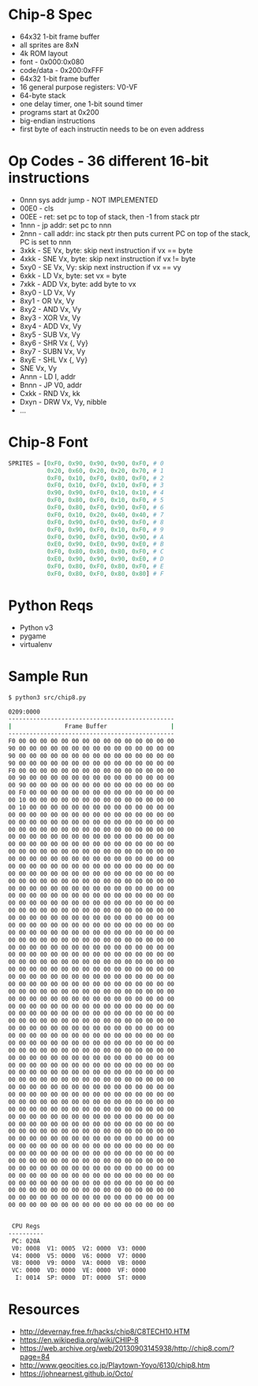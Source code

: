 # Chip-8 Spec
 - 64x32 1-bit frame buffer
 - all sprites are 8xN
 - 4k ROM layout
 - font - 0x000:0x080
 - code/data - 0x200:0xFFF
 - 64x32 1-bit frame buffer
 - 16 general purpose registers: V0-VF
 - 64-byte stack
 - one delay timer, one 1-bit sound timer
 - programs start at 0x200
 - big-endian instructions
 - first byte of each instructin needs to be on even address

# Op Codes - 36 different 16-bit instructions
- 0nnn sys addr jump - NOT IMPLEMENTED
- 00E0 - cls
- 00EE - ret: set pc to top of stack, then -1 from stack ptr
- 1nnn - jp addr: set pc to nnn
- 2nnn - call addr: inc stack ptr then puts current PC on top of the stack, PC is set to nnn
- 3xkk - SE Vx, byte: skip next instruction if vx == byte
- 4xkk - SNE Vx, byte: skip next instruction if vx != byte
- 5xy0 - SE Vx, Vy: skip next instruction if vx == vy
- 6xkk - LD Vx, byte: set vx = byte
- 7xkk - ADD Vx, byte: add byte to vx
- 8xy0 - LD Vx, Vy
- 8xy1 - OR Vx, Vy
- 8xy2 - AND Vx, Vy
- 8xy3 - XOR Vx, Vy
- 8xy4 - ADD Vx, Vy
- 8xy5 - SUB Vx, Vy
- 8xy6 - SHR Vx {, Vy}
- 8xy7 - SUBN Vx, Vy
- 8xyE - SHL Vx {, Vy}
- SNE Vx, Vy
- Annn - LD I, addr
- Bnnn - JP V0, addr
- Cxkk - RND Vx, kk
- Dxyn - DRW Vx, Vy, nibble
- ...

# Chip-8 Font
```python
SPRITES = [0xF0, 0x90, 0x90, 0x90, 0xF0, # 0
           0x20, 0x60, 0x20, 0x20, 0x70, # 1
           0xF0, 0x10, 0xF0, 0x80, 0xF0, # 2
           0xF0, 0x10, 0xF0, 0x10, 0xF0, # 3
           0x90, 0x90, 0xF0, 0x10, 0x10, # 4
           0xF0, 0x80, 0xF0, 0x10, 0xF0, # 5
           0xF0, 0x80, 0xF0, 0x90, 0xF0, # 6
           0xF0, 0x10, 0x20, 0x40, 0x40, # 7
           0xF0, 0x90, 0xF0, 0x90, 0xF0, # 8
           0xF0, 0x90, 0xF0, 0x10, 0xF0, # 9
           0xF0, 0x90, 0xF0, 0x90, 0x90, # A
           0xE0, 0x90, 0xE0, 0x90, 0xE0, # B
           0xF0, 0x80, 0x80, 0x80, 0xF0, # C
           0xE0, 0x90, 0x90, 0x90, 0xE0, # D
           0xF0, 0x80, 0xF0, 0x80, 0xF0, # E
           0xF0, 0x80, 0xF0, 0x80, 0x80] # F

```

# Python Reqs
 - Python v3
 - pygame
 - virtualenv

# Sample Run
```bash
$ python3 src/chip8.py

0209:0000
-----------------------------------------------
|               Frame Buffer                  |
-----------------------------------------------
F0 00 00 00 00 00 00 00 00 00 00 00 00 00 00 00
90 00 00 00 00 00 00 00 00 00 00 00 00 00 00 00
90 00 00 00 00 00 00 00 00 00 00 00 00 00 00 00
90 00 00 00 00 00 00 00 00 00 00 00 00 00 00 00
F0 00 00 00 00 00 00 00 00 00 00 00 00 00 00 00
00 90 00 00 00 00 00 00 00 00 00 00 00 00 00 00
00 90 00 00 00 00 00 00 00 00 00 00 00 00 00 00
00 F0 00 00 00 00 00 00 00 00 00 00 00 00 00 00
00 10 00 00 00 00 00 00 00 00 00 00 00 00 00 00
00 10 00 00 00 00 00 00 00 00 00 00 00 00 00 00
00 00 00 00 00 00 00 00 00 00 00 00 00 00 00 00
00 00 00 00 00 00 00 00 00 00 00 00 00 00 00 00
00 00 00 00 00 00 00 00 00 00 00 00 00 00 00 00
00 00 00 00 00 00 00 00 00 00 00 00 00 00 00 00
00 00 00 00 00 00 00 00 00 00 00 00 00 00 00 00
00 00 00 00 00 00 00 00 00 00 00 00 00 00 00 00
00 00 00 00 00 00 00 00 00 00 00 00 00 00 00 00
00 00 00 00 00 00 00 00 00 00 00 00 00 00 00 00
00 00 00 00 00 00 00 00 00 00 00 00 00 00 00 00
00 00 00 00 00 00 00 00 00 00 00 00 00 00 00 00
00 00 00 00 00 00 00 00 00 00 00 00 00 00 00 00
00 00 00 00 00 00 00 00 00 00 00 00 00 00 00 00
00 00 00 00 00 00 00 00 00 00 00 00 00 00 00 00
00 00 00 00 00 00 00 00 00 00 00 00 00 00 00 00
00 00 00 00 00 00 00 00 00 00 00 00 00 00 00 00
00 00 00 00 00 00 00 00 00 00 00 00 00 00 00 00
00 00 00 00 00 00 00 00 00 00 00 00 00 00 00 00
00 00 00 00 00 00 00 00 00 00 00 00 00 00 00 00
00 00 00 00 00 00 00 00 00 00 00 00 00 00 00 00
00 00 00 00 00 00 00 00 00 00 00 00 00 00 00 00
00 00 00 00 00 00 00 00 00 00 00 00 00 00 00 00
00 00 00 00 00 00 00 00 00 00 00 00 00 00 00 00
00 00 00 00 00 00 00 00 00 00 00 00 00 00 00 00
00 00 00 00 00 00 00 00 00 00 00 00 00 00 00 00
00 00 00 00 00 00 00 00 00 00 00 00 00 00 00 00
00 00 00 00 00 00 00 00 00 00 00 00 00 00 00 00
00 00 00 00 00 00 00 00 00 00 00 00 00 00 00 00
00 00 00 00 00 00 00 00 00 00 00 00 00 00 00 00
00 00 00 00 00 00 00 00 00 00 00 00 00 00 00 00
00 00 00 00 00 00 00 00 00 00 00 00 00 00 00 00
00 00 00 00 00 00 00 00 00 00 00 00 00 00 00 00
00 00 00 00 00 00 00 00 00 00 00 00 00 00 00 00
00 00 00 00 00 00 00 00 00 00 00 00 00 00 00 00
00 00 00 00 00 00 00 00 00 00 00 00 00 00 00 00
00 00 00 00 00 00 00 00 00 00 00 00 00 00 00 00
00 00 00 00 00 00 00 00 00 00 00 00 00 00 00 00
00 00 00 00 00 00 00 00 00 00 00 00 00 00 00 00
00 00 00 00 00 00 00 00 00 00 00 00 00 00 00 00
00 00 00 00 00 00 00 00 00 00 00 00 00 00 00 00
00 00 00 00 00 00 00 00 00 00 00 00 00 00 00 00
00 00 00 00 00 00 00 00 00 00 00 00 00 00 00 00
00 00 00 00 00 00 00 00 00 00 00 00 00 00 00 00
00 00 00 00 00 00 00 00 00 00 00 00 00 00 00 00
00 00 00 00 00 00 00 00 00 00 00 00 00 00 00 00
00 00 00 00 00 00 00 00 00 00 00 00 00 00 00 00
00 00 00 00 00 00 00 00 00 00 00 00 00 00 00 00
00 00 00 00 00 00 00 00 00 00 00 00 00 00 00 00
00 00 00 00 00 00 00 00 00 00 00 00 00 00 00 00
00 00 00 00 00 00 00 00 00 00 00 00 00 00 00 00
00 00 00 00 00 00 00 00 00 00 00 00 00 00 00 00
00 00 00 00 00 00 00 00 00 00 00 00 00 00 00 00
00 00 00 00 00 00 00 00 00 00 00 00 00 00 00 00
00 00 00 00 00 00 00 00 00 00 00 00 00 00 00 00
00 00 00 00 00 00 00 00 00 00 00 00 00 00 00 00


 CPU Regs
----------
 PC: 020A
 V0: 0008  V1: 0005  V2: 0000  V3: 0000
 V4: 0000  V5: 0000  V6: 0000  V7: 0000
 V8: 0000  V9: 0000  VA: 0000  VB: 0000
 VC: 0000  VD: 0000  VE: 0000  VF: 0000
  I: 0014  SP: 0000  DT: 0000  ST: 0000

 ```
 
 # Resources
 - http://devernay.free.fr/hacks/chip8/C8TECH10.HTM
 - https://en.wikipedia.org/wiki/CHIP-8
 - https://web.archive.org/web/20130903145938/http://chip8.com/?page=84
 - http://www.geocities.co.jp/Playtown-Yoyo/6130/chip8.htm
 - https://johnearnest.github.io/Octo/
